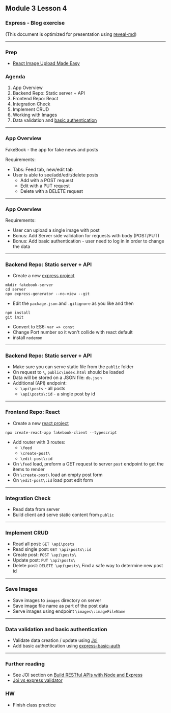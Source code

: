 ## Module 3 Lesson 4
### Express - Blog exercise
(This document is optimized for presentation using [reveal-md](https://github.com/webpro/reveal-md))

---
### Prep
* [React Image Upload Made Easy](https://www.youtube.com/watch?v=XeiOnkEI7XI)

### Agenda
1. App Overview
2. Backend Repo: Static server + API
3. Frontend Repo: React 
4. Integration Check
5. Implement CRUD
6. Working with Images
7. Data validation and [basic authentication](https://developer.mozilla.org/en-US/docs/Web/HTTP/Authentication#The_general_HTTP_authentication_framework) 

---
### App Overview
FakeBook - the app for fake news and posts

Requirements:
* Tabs: Feed tab, new/edit tab
* User is able to see/add/edit/delete posts
    * Add with a POST request
    * Edit with a PUT request
    * Delete with a DELETE request
    
---
### App Overview
Requirements:
* User can upload a single image with post
* Bonus: Add Server side validation for requests with body (POST/PUT) 
* Bonus: Add basic authentication - user need to log in in order to change the data

---
### Backend Repo: Static server + API
* Create a new [express project](https://expressjs.com/en/starter/generator.html)
```
mkdir fakebook-server
cd server
npx express-generator --no-view --git 
```

* Edit the `package.json` and `.gitignore` as you like and then
```
npm install
git init
```
* Convert to ES6: `var => const`
* Change Port number so it won't collide with react default
* install `nodemon`

---
### Backend Repo: Static server + API

* Make sure you can serve static file from the `public` folder
* On request to `\`, `public\index.html` should be loaded
* Data will be stored on a JSON file: `db.json`
* Additional (API) endpoint:
    - `\api\posts` - all posts
    - `\api\posts\:id` - a single post by id

---
### Frontend Repo: React 
* Create a new [react project](https://github.com/facebook/create-react-app)
```shell script
npx create-react-app fakebook-client --typescript
```
* Add router with 3 routes: 
    - `\feed`  
    - `\create-post\`
    - `\edit-post\:id`
* On `\feed` load, preform a GET request to server `post` endpoint to get the items to render
* On `\create-post\` load an empty post form
* On `\edit-post\:id` load  post edit form

---
### Integration Check
* Read data from server
* Build client and serve static content from `public`

---
### Implement CRUD
* Read all post:  `GET \api\posts` 
* Read single post:  `GET \api\posts\:id` 
* Create post:  `POST \api\posts\` 
* Update post:  `PUT \api\posts\` 
* Delete post:  `DELETE \api\posts\` 
Find a safe way to determine new post id

---
### Save Images
* Save images to `images` directory on server
* Save image file name as part of the post data
* Serve images using endpoint `\images\:imageFileName`

---
### Data validation and basic authentication
* Validate data creation / update using [Joi](https://github.com/hapijs/joi)
* Add basic authentication using [express-basic-auth](https://www.npmjs.com/package/express-basic-auth)

---
### Further reading
* See JOI section on [Build RESTful APIs with Node and Express](https://www.youtube.com/watch?v=pKd0Rpw7O48)
* [Joi vs express validator](https://101node.io/blog/javascript-validators-comparison-using-joi-vs-express-validator/)

### HW
* Finish class practice


